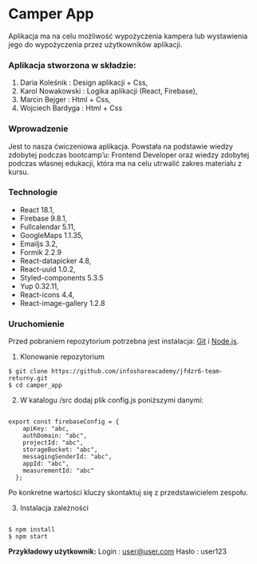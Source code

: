 # Camper App

Aplikacja ma na celu możliwość wypożyczenia kampera lub wystawienia jego do wypożyczenia przez użytkowników aplikacji.


### Aplikacja stworzona w składzie:

1. Daria Koleśnik : Design aplikacji + Css,
2. Karol Nowakowski : Logika aplikacji (React, Firebase),
3. Marcin Bejger : Html + Css,
4. Wojciech Bardyga : Html + Css

### Wprowadzenie
Jest to nasza ćwiczeniowa aplikacja. Powstała na podstawie wiedzy zdobytej podczas bootcamp’u: Frontend Developer oraz wiedzy zdobytej podczas własnej edukacji, która ma na celu utrwalić zakres materiału z kursu. 

### Technologie

* React 18.1,
* Firebase 9.8.1,
* Fullcalendar 5.11,
* GoogleMaps 1.1.35,
* Emailjs 3.2,
* Formik 2.2.9
* React-datapicker 4.8,
* React-uuid 1.0.2,
* Styled-components 5.3.5
* Yup 0.32.11,
* React-icons 4.4,
* React-image-gallery 1.2.8

### Uruchomienie

Przed pobraniem repozytorium potrzebna jest instalacja: [Git](https://git-scm.com) i [Node.js](https://nodejs.org/en/download/). 

1. Klonowanie repozytorium
```
$ git clone https://github.com/infoshareacademy/jfdzr6-team-returny.git
$ cd camper_app
```
2. W katalogu /src dodaj plik config.js poniższymi danymi:



```

export const firebaseConfig = {
    apiKey: "abc,
    authDomain: "abc",
    projectId: "abc",
    storageBucket: "abc",
    messagingSenderId: "abc",
    appId: "abc",
    measurementId: "abc"
  };
````

Po konkretne wartości kluczy skontaktuj się z przedstawicielem zespołu.

3. Instalacja zależności
```

$ npm install
$ npm start
```


**Przykładowy użytkownik:**
Login : user@user.com
Hasło : user123




